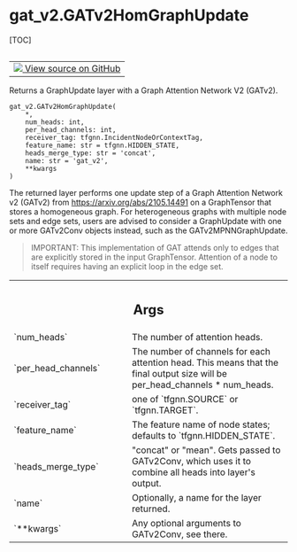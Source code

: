 # gat_v2.GATv2HomGraphUpdate

[TOC]

<!-- Insert buttons and diff -->

<table class="tfo-notebook-buttons tfo-api nocontent" align="left">
<td>
  <a target="_blank" href="https://github.com/tensorflow/gnn/tree/master/tensorflow_gnn/models/gat_v2/layers.py#L416-L470">
    <img src="https://www.tensorflow.org/images/GitHub-Mark-32px.png" />
    View source on GitHub
  </a>
</td>
</table>

Returns a GraphUpdate layer with a Graph Attention Network V2 (GATv2).

<pre class="devsite-click-to-copy prettyprint lang-py tfo-signature-link">
<code>gat_v2.GATv2HomGraphUpdate(
    *,
    num_heads: int,
    per_head_channels: int,
    receiver_tag: tfgnn.IncidentNodeOrContextTag,
    feature_name: str = tfgnn.HIDDEN_STATE,
    heads_merge_type: str = &#x27;concat&#x27;,
    name: str = &#x27;gat_v2&#x27;,
    **kwargs
)
</code></pre>

<!-- Placeholder for "Used in" -->

The returned layer performs one update step of a Graph Attention Network v2
(GATv2) from https://arxiv.org/abs/2105.14491 on a GraphTensor that stores a
homogeneous graph. For heterogeneous graphs with multiple node sets and edge
sets, users are advised to consider a GraphUpdate with one or more GATv2Conv
objects instead, such as the GATv2MPNNGraphUpdate.

> IMPORTANT: This implementation of GAT attends only to edges that are
> explicitly stored in the input GraphTensor. Attention of a node to itself
> requires having an explicit loop in the edge set.

<!-- Tabular view -->
 <table class="responsive fixed orange">
<colgroup><col width="214px"><col></colgroup>
<tr><th colspan="2"><h2 class="add-link">Args</h2></th></tr>

<tr>
<td>
`num_heads`<a id="num_heads"></a>
</td>
<td>
The number of attention heads.
</td>
</tr><tr>
<td>
`per_head_channels`<a id="per_head_channels"></a>
</td>
<td>
The number of channels for each attention head. This
means that the final output size will be per_head_channels * num_heads.
</td>
</tr><tr>
<td>
`receiver_tag`<a id="receiver_tag"></a>
</td>
<td>
one of `tfgnn.SOURCE` or `tfgnn.TARGET`.
</td>
</tr><tr>
<td>
`feature_name`<a id="feature_name"></a>
</td>
<td>
The feature name of node states; defaults to
`tfgnn.HIDDEN_STATE`.
</td>
</tr><tr>
<td>
`heads_merge_type`<a id="heads_merge_type"></a>
</td>
<td>
"concat" or "mean". Gets passed to GATv2Conv, which uses
it to combine all heads into layer's output.
</td>
</tr><tr>
<td>
`name`<a id="name"></a>
</td>
<td>
Optionally, a name for the layer returned.
</td>
</tr><tr>
<td>
`**kwargs`<a id="**kwargs"></a>
</td>
<td>
Any optional arguments to GATv2Conv, see there.
</td>
</tr>
</table>
